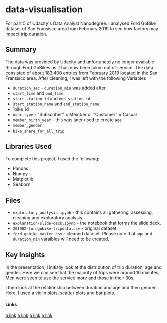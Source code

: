 # data-visualisation

For part 5 of Udacity's Data Analyst Nanodegree. I analysed Ford GoBike dataset of San Fransisco area from February 2019 to see how factors may impact trip duration.

## Summary

The data was provided by Udacity and unfortunately no longer available through Ford GoBikes as it has now been taken out of service. The data consisted of about 183,400 entries from February 2019 located in the San Fransisco area. After cleaning, I was left with the following Variables
* `duration_sec` - `duration_min` was added after
* `start_time` and `end_time`
* `start_station_id` and `end_station_id`
* `start_station_name` and `end_station_name`
* `bike_id
* `user_type` - “Subscriber” = Member or “Customer” = Casual
* `member_birth_year` - this was later used to create `age`
* `member_gender`
* `bike_share_for_all_trip`

## Libraries Used

To complete this project, I used the following:
* Pandas
* Numpy
* Matplotlib
* Seaborn 

## Files

* `exploratory_analysis.ipynb` - this contains all gathering, assessing, cleaning and exploratory analysis.
* `explanation-slide-deck.ipynb` - the notebook that forms the slide deck.
* `201902-fordgobike-tripdata.csv` - original dataset
* `ford_gobike_master.csv` - cleaned dataset. Please note that `age` and `duration_min` varaibles will need to be created.

## Key Insights

In the presentation, I initially look at the distribution of trip duration, age and gender. Here we can see that the majority of trips were around 10 minutes, Men were seen to use the service more and those in their 30s.

I then look at the relationship between duration and age and then gender. Here, I used a violin plots, scatter plots and bar plots.


#### Links
[a link](https://matplotlib.org/tutorials/intermediate/legend_guide.html)
[a link](https://stackoverflow.com/questions/21291259/convert-floats-to-ints-in-pandas)
[a link](https://pandas.pydata.org/pandas-docs/stable/reference/api/pandas.DataFrame.dropna.html)
[a link](https://stackoverflow.com/questions/52753613/grouping-categorising-ages-column-in-python-pandas)
